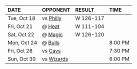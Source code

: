 | DATE        | OPPONENT                           | RESULT    | TIME    |
|:------------|:-----------------------------------|:----------|:--------|
| Tue, Oct 18 | vs [Philly](/r/sixers)             | W 126-117 |         |
| Fri, Oct 21 | @ [Heat](/r/heat)                  | W 111-104 |         |
| Sat, Oct 22 | @ [Magic](/r/OrlandoMagic)         | W 126-120 |         |
| Mon, Oct 24 | @ [Bulls](/r/chicagobulls)         |           | 8:00 PM |
| Fri, Oct 28 | vs [Cavs](/r/clevelandcavs)        |           | 7:30 PM |
| Sun, Oct 30 | vs [Wizards](/r/washingtonwizards) |           | 6:00 PM |